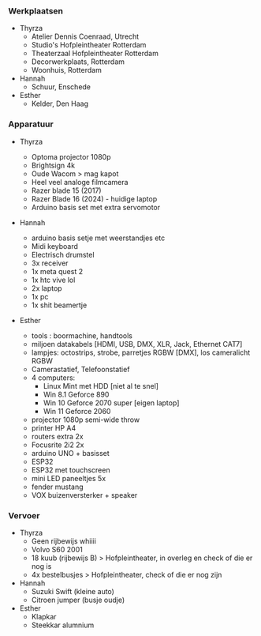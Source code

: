 ### Werkplaatsen
- Thyrza
	- Atelier Dennis Coenraad, Utrecht
	- Studio's Hofpleintheater Rotterdam
	- Theaterzaal Hofpleintheater Rotterdam
	- Decorwerkplaats, Rotterdam
	- Woonhuis, Rotterdam
- Hannah
	- Schuur, Enschede
- Esther
	- Kelder, Den Haag




### Apparatuur

- Thyrza
	- Optoma projector 1080p
	- Brightsign 4k
	- Oude Wacom > mag kapot
	- Heel veel analoge filmcamera
	- Razer blade 15 (2017)
	- Razer Blade 16 (2024) - huidige laptop
	- Arduino basis set met extra servomotor
- Hannah
	-  arduino basis setje met weerstandjes etc
	- Midi keyboard
	- Electrisch drumstel
	- 3x receiver
	- 1x meta quest 2
	- 1x htc vive lol
	- 2x laptop
	- 1x pc
	- 1x shit beamertje
	
- Esther
	- tools : boormachine, handtools
	- miljoen datakabels [HDMI, USB, DMX, XLR, Jack, Ethernet CAT7]
	- lampjes: octostrips, strobe, parretjes RGBW [DMX], los cameralicht RGBW
	- Camerastatief, Telefoonstatief
	- 4 computers:
		- Linux Mint met HDD [niet al te snel]
		- Win 8.1 Geforce 890
		- Win 10 Geforce 2070 super [eigen laptop]
		- Win 11 Geforce 2060
	- projector 1080p semi-wide throw
	- printer HP A4
	- routers extra 2x
	- Focusrite 2i2 2x
	-  arduino UNO + basisset
	- ESP32
	- ESP32 met touchscreen
	- mini LED paneeltjes 5x
	- fender mustang
	- VOX buizenversterker + speaker


### Vervoer

- Thyrza
	- Geen rijbewijs whiiii
	- Volvo S60 2001
	- 18 kuub (rijbewijs B) > Hofpleintheater, in overleg en check of die er nog is
	- 4x bestelbusjes > Hofpleintheater, check of die er nog zijn
- Hannah
	- Suzuki Swift (kleine auto)
	- Citroen jumper (busje oudje)
- Esther
	- Klapkar
	- Steekkar alumnium